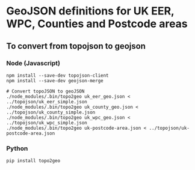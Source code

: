 # GeoJSON definitions for UK EER, WPC, Counties and Postcode areas

## To convert from topojson to geojson

### Node (Javascript)

```
npm install --save-dev topojson-client
npm install --save-dev geojson-merge

# Convert topoJSON to geoJSON
./node_modules/.bin/topo2geo uk_eer_geo.json < ../topojson/uk_eer_simple.json
./node_modules/.bin/topo2geo uk_county_geo.json < ../topojson/uk_county_simple.json
./node_modules/.bin/topo2geo uk_wpc_geo.json < ../topojson/uk_wpc_simple.json
./node_modules/.bin/topo2geo uk-postcode-area.json < ../topojson/uk-postcode-area.json
```

### Python

```
pip install topo2geo
```